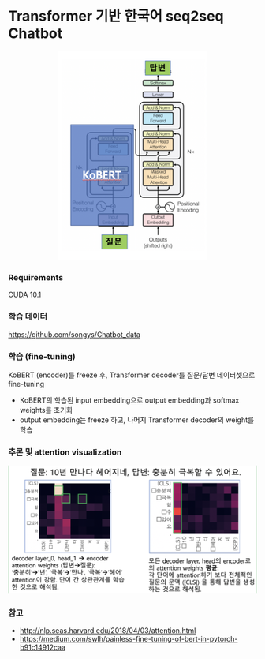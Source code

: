 # Transformer 기반 한국어 seq2seq Chatbot

<p align="center"> 
<img src="./imgs/architecture.png" alt="drawing" width="300"/> 
</p>

### Requirements

CUDA 10.1

### 학습 데이터

https://github.com/songys/Chatbot_data

### 학습 (fine-tuning)

KoBERT (encoder)를 freeze 후, Transformer decoder를 질문/답변 데이터셋으로 fine-tuning
- KoBERT의 학습된 input embedding으로 output embedding과 softmax weights를 초기화
- output embedding는 freeze 하고, 나머지 Transformer decoder의 weight를 학습

### 추론 및 attention visualization

<p align="center"> 
<img src="./imgs/attention.png" alt="drawing" width="600"/> 
</p>

### 참고

- http://nlp.seas.harvard.edu/2018/04/03/attention.html
- https://medium.com/swlh/painless-fine-tuning-of-bert-in-pytorch-b91c14912caa 
